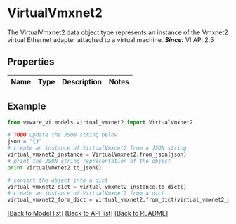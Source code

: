 # VirtualVmxnet2

The VirtualVmxnet2 data object type represents an instance of the Vmxnet2 virtual Ethernet adapter attached to a virtual machine.  ***Since:*** VI API 2.5 

## Properties
Name | Type | Description | Notes
------------ | ------------- | ------------- | -------------

## Example

```python
from vmware_vi.models.virtual_vmxnet2 import VirtualVmxnet2

# TODO update the JSON string below
json = "{}"
# create an instance of VirtualVmxnet2 from a JSON string
virtual_vmxnet2_instance = VirtualVmxnet2.from_json(json)
# print the JSON string representation of the object
print VirtualVmxnet2.to_json()

# convert the object into a dict
virtual_vmxnet2_dict = virtual_vmxnet2_instance.to_dict()
# create an instance of VirtualVmxnet2 from a dict
virtual_vmxnet2_form_dict = virtual_vmxnet2.from_dict(virtual_vmxnet2_dict)
```
[[Back to Model list]](../README.md#documentation-for-models) [[Back to API list]](../README.md#documentation-for-api-endpoints) [[Back to README]](../README.md)



